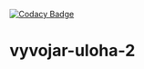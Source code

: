 [![Codacy Badge](https://api.codacy.com/project/badge/Grade/02622db10fbe423e99cc0c4308c5fddb)](https://www.codacy.com?utm_source=github.com&amp;utm_medium=referral&amp;utm_content=Christian-martinez-andrades/vyvojar-uloha-2&amp;utm_campaign=Badge_Grade)
# vyvojar-uloha-2
